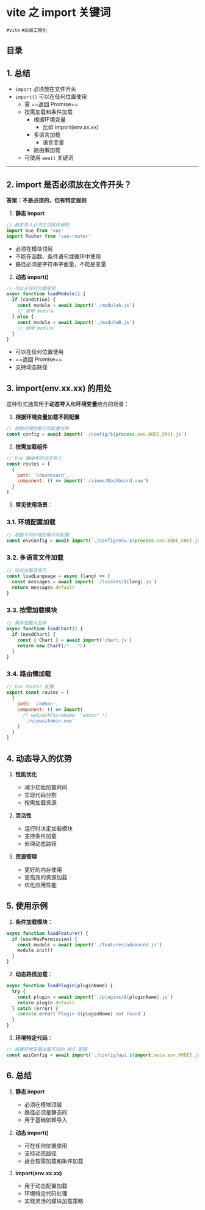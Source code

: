 
# vite 之 import 关键词

`#vite` `#前端工程化` 


## 目录
<!-- toc -->
 ## 1. 总结 

- `import` 必须放在文件开头
- `import()` 可以在任何位置使用
	- 需 ==返回 Promise==
	- 按需加载和条件加载
		- 根据环境变量
			- 比如 import(env.xx.xx)
		- 多语言加载
			- 语言变量
		- 路由懒加载
	- 可使用 `await` 关键词
---

## 2. import 是否必须放在文件开头？

**答案：不是必须的，但有特定规则**

1. **静态 import**
```javascript
// 静态导入必须在顶层作用域
import Vue from 'vue'
import Router from 'vue-router'
```

- 必须在模块顶层
- 不能在函数、条件语句或循环中使用
- 路径必须是字符串字面量，不能是变量

2. **动态 import()**
```javascript
// 可以在任何位置使用
async function loadModule() {
  if (condition) {
    const module = await import('./moduleA.js')
    // 使用 module
  } else {
    const module = await import('./moduleB.js')
    // 使用 module
  }
}
```
- 可以在任何位置使用
- ==返回 Promise==
- 支持动态路径

## 3. import(env.xx.xx) 的用处

这种形式通常用于**动态导入**和**环境变量**结合的场景：

1. **根据环境变量加载不同配置**
```javascript
// 根据环境加载不同配置文件
const config = await import(`./config/${process.env.NODE_ENV}.js`)
```

2. **按需加载组件**
```javascript
// Vue 路由中的动态导入
const routes = [
  {
    path: '/dashboard',
    component: () => import('./views/Dashboard.vue')
  }
]
```

3. **常见使用场景**：

### 3.1. 环境配置加载

```javascript
// 根据不同环境加载不同配置
const envConfig = await import(`./config/env.${process.env.NODE_ENV}.js`)
```

### 3.2. 多语言文件加载

```javascript
// 动态加载语言包
const loadLanguage = async (lang) => {
  const messages = await import(`./locales/${lang}.js`)
  return messages.default
}
```

### 3.3. 按需加载模块

```javascript
// 条件加载大型库
async function loadChart() {
  if (needChart) {
    const { Chart } = await import('chart.js')
    return new Chart(/*...*/)
  }
}
```

### 3.4. 路由懒加载

```javascript
// Vue Router 配置
export const routes = [
  {
    path: '/admin',
    component: () => import(
      /* webpackChunkName: "admin" */ 
      './views/Admin.vue'
    )
  }
]
```

## 4. 动态导入的优势

1. **性能优化**
   - 减少初始加载时间
   - 实现代码分割
   - 按需加载资源

2. **灵活性**
   - 运行时决定加载模块
   - 支持条件加载
   - 处理动态路径

3. **资源管理**
   - 更好的内存使用
   - 更高效的资源加载
   - 优化应用性能

## 5. 使用示例

1. **条件加载模块**：
```javascript
async function loadFeature() {
  if (userHasPermission) {
    const module = await import('./features/advanced.js')
    module.init()
  }
}
```

2. **动态路径加载**：
```javascript
async function loadPlugin(pluginName) {
  try {
    const plugin = await import(`./plugins/${pluginName}.js`)
    return plugin.default
  } catch (error) {
    console.error(`Plugin ${pluginName} not found`)
  }
}
```

3. **环境特定代码**：
```javascript
// 根据环境变量加载不同的 API 配置
const apiConfig = await import(`./config/api.${import.meta.env.MODE}.js`)
```

## 6. 总结

1. **静态 import**
	- 必须在模块顶层
	- 路径必须是静态的
	- 用于基础依赖导入

2. **动态 import()**
	- 可在任何位置使用
	- 支持动态路径
	- 适合按需加载和条件加载

3. **import(env.xx.xx)**
	- 用于动态配置加载
	- 环境特定代码处理
	- 实现灵活的模块加载策略

